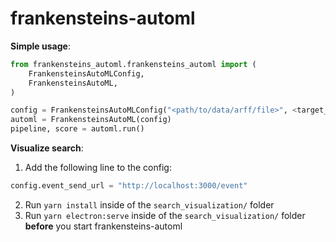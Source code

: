 # frankensteins-automl
**Simple usage**:
```python
from frankensteins_automl.frankensteins_automl import (
    FrankensteinsAutoMLConfig,
    FrankensteinsAutoML,
)

config = FrankensteinsAutoMLConfig("<path/to/data/arff/file>", <target_column_index>)
automl = FrankensteinsAutoML(config)
pipeline, score = automl.run()
```

**Visualize search**:
1. Add the following line to the config:
```python
config.event_send_url = "http://localhost:3000/event"
```
2. Run `yarn install` inside of the `search_visualization/` folder
3. Run `yarn electron:serve` inside of the `search_visualization/` folder **before** you start frankensteins-automl
